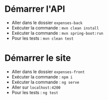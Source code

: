 # Démarrer l'API

- Aller dans le dossier `expenses-back`
- Exécuter la commande : `mvn clean install`
- Exécuter la commande : `mvn spring-boot:run`
- Pour les tests : `mvn clean test`

# Démarrer le site

- Aller dans le dossier `expenses-front`
- Exécuter la commande : `npm i`
- Exécuter la commande : `ng serve`
- Aller sur `localhost:4200`
- Pour les tests : `ng test`

